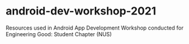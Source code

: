 # android-dev-workshop-2021
Resources used in Android App Development Workshop conducted for Engineering Good: Student Chapter (NUS)
